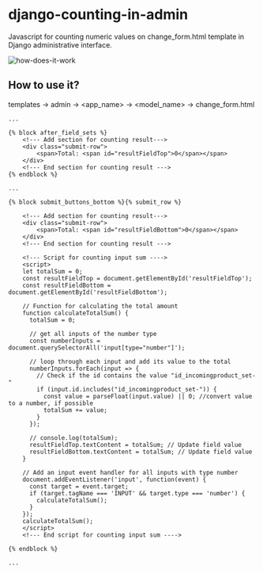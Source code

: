 # django-counting-in-admin
Javascript for counting numeric values on change_form.html template in Django administrative interface.

![how-does-it-work](https://github.com/bgelov/django-counting-in-admin/assets/5302940/26d59f1b-e7d3-4d85-b626-bef9bdbd87e6)


## How to use it?

templates -> admin -> <app_name> -> <model_name> -> change_form.html

```
...

{% block after_field_sets %}
    <!--- Add section for counting result--->
    <div class="submit-row">
        <span>Total: <span id="resultFieldTop">0</span></span>
    </div>
    <!--- End section for counting result --->
{% endblock %}

...

{% block submit_buttons_bottom %}{% submit_row %}

    <!--- Add section for counting result--->
    <div class="submit-row">
        <span>Total: <span id="resultFieldBottom">0</span></span>
    </div>
    <!--- End section for counting result --->

    <!--- Script for counting input sum ---->
    <script>
	let totalSum = 0;
	const resultFieldTop = document.getElementById('resultFieldTop');
	const resultFieldBottom = document.getElementById('resultFieldBottom');

	// Function for calculating the total amount
	function calculateTotalSum() {
	  totalSum = 0;

	  // get all inputs of the number type
	  const numberInputs = document.querySelectorAll('input[type="number"]');

	  // loop through each input and add its value to the total
	  numberInputs.forEach(input => {
		// Check if the id contains the value "id_incomingproduct_set-"
		if (input.id.includes("id_incomingproduct_set-")) {
		  const value = parseFloat(input.value) || 0; //convert value to a number, if possible
		  totalSum += value;
		}
	  });

	  // console.log(totalSum);
	  resultFieldTop.textContent = totalSum; // Update field value
	  resultFieldBottom.textContent = totalSum; // Update field value
	}

	// Add an input event handler for all inputs with type number
	document.addEventListener('input', function(event) {
	  const target = event.target;
	  if (target.tagName === 'INPUT' && target.type === 'number') {
		calculateTotalSum();
	  }
	});
	calculateTotalSum();
    </script>
    <!--- End script for counting input sum ---->

{% endblock %}

...
```
